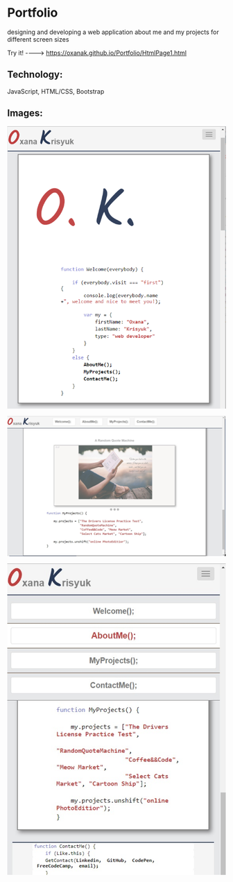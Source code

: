 # Portfolio

designing and developing a web application about me and my projects for different screen sizes

Try it! ---->  https://oxanak.github.io/Portfolio/HtmlPage1.html

## Technology:
JavaScript, HTML/CSS, Bootstrap

## Images: 

![alt text](https://github.com/OxanaK/Portfolio/blob/master/example_photos/p1.png)

![alt text](https://github.com/OxanaK/Portfolio/blob/master/example_photos/p2.jpg)

![alt text](https://github.com/OxanaK/Portfolio/blob/master/example_photos/p3.jpg)


